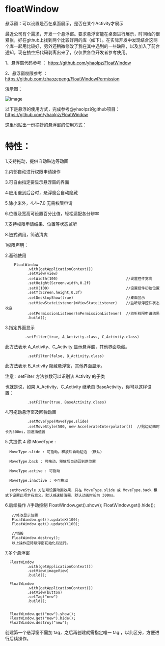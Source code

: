 # floatWindow
悬浮窗：可以设置是否在桌面展示，是否在某个Activity才展示

最近公司有个需求，开发一个悬浮窗。要求悬浮窗能在桌面进行展示，时间给的很紧张，好在github上找到两个比较好用的库（如下）。在实际开发中发现结合这两个库一起用比较好，另外还稍微修改了我在其中遇到的一些缺陷，以及加入了前台通知。现在抽空把代码剥离出来了，仅仅供各位开发者参考使用。

1、悬浮窗代码参考 ： https://github.com/yhaolpz/FloatWindow 

2、悬浮窗权限参考 ： https://github.com/zhaozepeng/FloatWindowPermission 


演示图：
 
![image](https://github.com/isayWu/floatWindow/blob/master/images/demo.gif)


以下是悬浮的使用方式，完成参考@yhaolpz的github项目：  https://github.com/yhaolpz/FloatWindow 

这里也贴出一份摘抄的悬浮窗的使用方式：

# 特性：
1.支持拖动，提供自动贴边等动画

2.内部自动进行权限申请操作

3.可自由指定要显示悬浮窗的界面

4.应用退到后台时，悬浮窗会自动隐藏

5.除小米外，4.4~7.0 无需权限申请

6.位置及宽高可设置百分比值，轻松适配各分辨率

7.支持权限申请结果、位置等状态监听

8.链式调用，简洁清爽


1权限声明：
 <uses-permission android:name="android.permission.SYSTEM_ALERT_WINDOW" />
 
 
2.基础使用

        FloatWindow
              .with(getApplicationContext())
              .setView(view)
              .setWidth(100)                               //设置控件宽高
              .setHeight(Screen.width,0.2f)
              .setX(100)                                   //设置控件初始位置
              .setY(Screen.height,0.3f)
              .setDesktopShow(true)                        //桌面显示
              .setViewStateListener(mViewStateListener)    //监听悬浮控件状态改变
              .setPermissionListener(mPermissionListener)  //监听权限申请结果
              .build();
              
3.指定界面显示

             .setFilter(true, A_Activity.class, C_Activity.class)
此方法表示 A_Activity、C_Activity 显示悬浮窗，其他界面隐藏。

              .setFilter(false, B_Activity.class)
此方法表示 B_Activity 隐藏悬浮窗，其他界面显示。

注意：setFilter 方法参数可以识别该 Activity 的子类

也就是说，如果 A_Activity、C_Activity 继承自 BaseActivity，你可以这样设置：

              .setFilter(true, BaseActivity.class)
4.可拖动悬浮窗及回弹动画

              .setMoveType(MoveType.slide)
              .setMoveStyle(500, new AccelerateInterpolator())  //贴边动画时长为500ms，加速插值器

5.共提供 4 种 MoveType :

      MoveType.slide : 可拖动，释放后自动贴边 （默认）

      MoveType.back : 可拖动，释放后自动回到原位置

      MoveType.active : 可拖动

      MoveType.inactive : 不可拖动

      setMoveStyle 方法可设置动画效果，只在 MoveType.slide 或 MoveType.back 模式下设置此项才有意义。默认减速插值器，默认动画时长为 300ms。

6.后续操作
       //手动控制
       FloatWindow.get().show();
       FloatWindow.get().hide();

       //修改显示位置
       FloatWindow.get().updateX(100);
       FloatWindow.get().updateY(100);

       //销毁
       FloatWindow.destroy();
       以上操作应待悬浮窗初始化后进行。


7.多个悬浮窗

      FloatWindow
              .with(getApplicationContext())
              .setView(imageView)
              .build();

      FloatWindow
              .with(getApplicationContext())
              .setView(button)
              .setTag("new")
              .build();


      FloatWindow.get("new").show();
      FloatWindow.get("new").hide();
      FloatWindow.destroy("new");
        
创建第一个悬浮窗不需加 tag，之后再创建就需指定唯一 tag ，以此区分，方便进行后续操作。        
              

